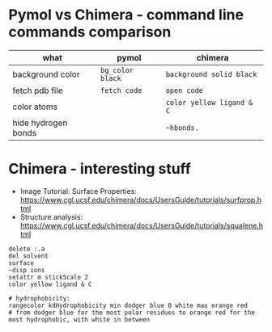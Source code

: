 # Pymol vs Chimera - command line commands comparison

| what| pymol | chimera |
|-------|-------|---------|
| background color | `bg_color black` | `background solid black` |
| fetch pdb file | `fetch code` | `open code` |
| color atoms | | `color yellow ligand & C` |
| hide hydrogen bonds | | `~hbonds.` |


# Chimera - interesting stuff

- Image Tutorial: Surface Properties: https://www.cgl.ucsf.edu/chimera/docs/UsersGuide/tutorials/surfprop.html
- Structure analysis: https://www.cgl.ucsf.edu/chimera/docs/UsersGuide/tutorials/squalene.html

```
delete :.a
del solvent
surface
~disp ions
setattr m stickScale 2
color yellow ligand & C 

# hydrophobicity:
rangecolor kdHydrophobicity min dodger blue 0 white max orange red
# from dodger blue for the most polar residues to orange red for the most hydrophobic, with white in between


```


